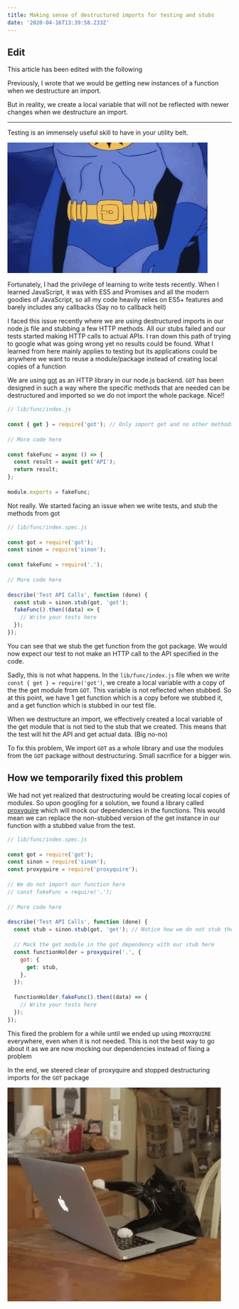 ```yaml
---
title: Making sense of destructured imports for testing and stubs
date: '2020-04-16T13:39:58.233Z'
---
```


## Edit

This article has been edited with the following

Previously, I wrote that we would be getting new instances of a function when we destructure an import.

But in reality, we create a local variable that will not be reflected with newer changes when we destructure an import.

---

Testing is an immensely useful skill to have in your utility belt.

![Batman Utility Belt](./batman_utility_belt.gif)

Fortunately, I had the privilege of learning to write tests recently. When I learned JavaScript, it was with ES5 and Promises and all the modern goodies of JavaScript, so all my code heavily relies on ES5+ features and barely includes any callbacks (Say no to callback hell)

I faced this issue recently where we are using destructured imports in our node.js file and stubbing a few HTTP methods. All our stubs failed and our tests started making HTTP calls to actual APIs. I ran down this path of trying to google what was going wrong yet no results could be found. What I learned from here mainly applies to testing but its applications could be anywhere we want to reuse a module/package instead of creating local copies of a function

We are using [got](https://www.npmjs.com/package/got) as an HTTP library in our node.js backend. `GOT` has been designed in such a way where the specific methods that are needed can be destructured and imported so we do not import the whole package. Nice!!

```javascript
// lib/func/index.js

const { get } = require('got'); // Only import get and no other methods

// More code here

const fakeFunc = async () => {
  const result = await get('API');
  return result;
};

module.exports = fakeFunc;
```

Not really. We started facing an issue when we write tests, and stub the methods from got

```javascript
// lib/func/index.spec.js

const got = require('got');
const sinon = require('sinon');

const fakeFunc = require('.');

// More code here

describe('Test API Calls', function (done) {
  const stub = sinon.stub(got, 'get');
  fakeFunc().then((data) => {
    // Write your tests here
  });
});
```

You can see that we stub the get function from the got package. We would now expect our test to not make an HTTP call to the API specified in the code.

Sadly, this is not what happens. In the `lib/func/index.js` file when we write `const { get } = require('got')`, we create a local variable with a copy of the the get module from `GOT`. This variable is not reflected when stubbed. So at this point, we have 1 get function which is a copy before we stubbed it, and a get function which is stubbed in our test file.

When we destructure an import, we effectively created a local variable of the get module that is not tied to the stub that we created. This means that the test will hit the API and get actual data. (Big no-no)

To fix this problem, We import `GOT` as a whole library and use the modules from the `GOT` package without destructuring. Small sacrifice for a bigger win.

## How we temporarily fixed this problem

We had not yet realized that destructuring would be creating local copies of modules. So upon googling for a solution, we found a library called [proxyquire](https://www.npmjs.com/package/proxyquire) which will mock our dependencies in the functions. This would mean we can replace the non-stubbed version of the get instance in our function with a stubbed value from the test.

```javascript
// lib/func/index.spec.js

const got = require('got');
const sinon = require('sinon');
const proxyquire = require('proxyquire');

// We do not import our function here
// const fakeFunc = require('.');

// More code here

describe('Test API Calls', function (done) {
  const stub = sinon.stub(got, 'get'); // Notice how we do not stub the got module here

  // Mock the get module in the got dependency with our stub here
  const functionHolder = proxyquire('.', {
    got: {
      get: stub,
    },
  });

  functionHolder.fakeFunc().then((data) => {
    // Write your tests here
  });
});
```

This fixed the problem for a while until we ended up using `PROXYQUIRE` everywhere, even when it is not needed. This is not the best way to go about it as we are now mocking our dependencies instead of fixing a problem

In the end, we steered clear of proxyquire and stopped destructuring imports for the `GOT` package

![Working cat](./working_cat.gif)
